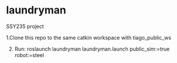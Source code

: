 # laundryman
SSY235 project


 1.Clone this repo to the same catkin workspace with tiago_public_ws

 2. Run:  roslaunch laundryman laundryman.launch  public_sim:=true robot:=steel
